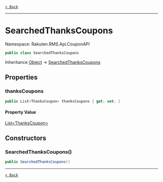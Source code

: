 [`< Back`](./)

---

# SearchedThanksCoupons

Namespace: Rakuten.RMS.Api.CouponAPI

```csharp
public class SearchedThanksCoupons
```

Inheritance [Object](https://docs.microsoft.com/en-us/dotnet/api/system.object) → [SearchedThanksCoupons](./rakuten.rms.api.couponapi.searchedthankscoupons)

## Properties

### **thanksCoupons**

```csharp
public List<ThanksCoupon> thanksCoupons { get; set; }
```

#### Property Value

[List&lt;ThanksCoupon&gt;](https://docs.microsoft.com/en-us/dotnet/api/system.collections.generic.list-1)<br>

## Constructors

### **SearchedThanksCoupons()**

```csharp
public SearchedThanksCoupons()
```

---

[`< Back`](./)
